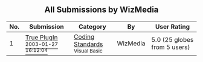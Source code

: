 ﻿<div align="center">

## All Submissions by WizMedia

</div>

No.  | Submission | Category | By   | User Rating
---- | ---------- | -------- | ---- | -----------
1 | [True PlugIn<br /><sup>2003-01-27 16:12:04</sup>](https://github.com/Planet-Source-Code/wizmedia-true-plugin__1-42742) | [Coding Standards<br /><sup>Visual Basic</sup>](../ByCategory/coding-standards__1-43.md) | WizMedia | 5.0 (25 globes from 5 users)
